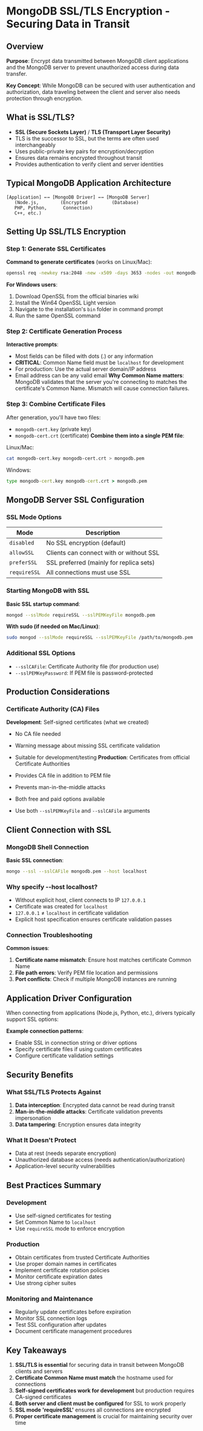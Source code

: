 # MongoDB SSL/TLS Encryption - Securing Data in Transit

## Overview

**Purpose**: Encrypt data transmitted between MongoDB client applications and the MongoDB server to prevent unauthorized access during data transfer.

**Key Concept**: While MongoDB can be secured with user authentication and authorization, data traveling between the client and server also needs protection through encryption.

## What is SSL/TLS?

- **SSL (Secure Sockets Layer)** / **TLS (Transport Layer Security)**
- TLS is the successor to SSL, but the terms are often used interchangeably
- Uses public-private key pairs for encryption/decryption
- Ensures data remains encrypted throughout transit
- Provides authentication to verify client and server identities

## Typical MongoDB Application Architecture

```
[Application] ←→ [MongoDB Driver] ←→ [MongoDB Server]
   (Node.js,        (Encrypted         (Database)
   PHP, Python,      Connection)
   C++, etc.)
```

## Setting Up SSL/TLS Encryption

### Step 1: Generate SSL Certificates

**Command to generate certificates** (works on Linux/Mac):

```bash
openssl req -newkey rsa:2048 -new -x509 -days 3653 -nodes -out mongodb-cert.crt -keyout mongodb-cert.key
```

**For Windows users**:

1.  Download OpenSSL from the official binaries wiki
2.  Install the Win64 OpenSSL Light version
3.  Navigate to the installation's `bin` folder in command prompt
4.  Run the same OpenSSL command

### Step 2: Certificate Generation Process

**Interactive prompts**:

- Most fields can be filled with dots (.) or any information
- **CRITICAL**: Common Name field must be `localhost` for development
- For production: Use the actual server domain/IP address
- Email address can be any valid email
  **Why Common Name matters**: MongoDB validates that the server you're connecting to matches the certificate's Common Name. Mismatch will cause connection failures.

### Step 3: Combine Certificate Files

After generation, you'll have two files:

- `mongodb-cert.key` (private key)
- `mongodb-cert.crt` (certificate)
  **Combine them into a single PEM file**:

Linux/Mac:

```bash
cat mongodb-cert.key mongodb-cert.crt > mongodb.pem
```

Windows:

```cmd
type mongodb-cert.key mongodb-cert.crt > mongodb.pem
```

## MongoDB Server SSL Configuration

### SSL Mode Options

| Mode         | Description                             |
| ------------ | --------------------------------------- |
| `disabled`   | No SSL encryption (default)             |
| `allowSSL`   | Clients can connect with or without SSL |
| `preferSSL`  | SSL preferred (mainly for replica sets) |
| `requireSSL` | All connections must use SSL            |

### Starting MongoDB with SSL

**Basic SSL startup command**:

```bash
mongod --sslMode requireSSL --sslPEMKeyFile mongodb.pem
```

**With sudo (if needed on Mac/Linux)**:

```bash
sudo mongod --sslMode requireSSL --sslPEMKeyFile /path/to/mongodb.pem
```

### Additional SSL Options

- `--sslCAFile`: Certificate Authority file (for production use)
- `--sslPEMKeyPassword`: If PEM file is password-protected

## Production Considerations

### Certificate Authority (CA) Files

**Development**: Self-signed certificates (what we created)

- No CA file needed
- Warning message about missing SSL certificate validation
- Suitable for development/testing
  **Production**: Certificates from official Certificate Authorities

- Provides CA file in addition to PEM file
- Prevents man-in-the-middle attacks
- Both free and paid options available
- Use both `--sslPEMKeyFile` and `--sslCAFile` arguments

## Client Connection with SSL

### MongoDB Shell Connection

**Basic SSL connection**:

```bash
mongo --ssl --sslCAFile mongodb.pem --host localhost
```

### Why specify --host localhost?

- Without explicit host, client connects to IP `127.0.0.1`
- Certificate was created for `localhost`
- `127.0.0.1` ≠ `localhost` in certificate validation
- Explicit host specification ensures certificate validation passes

### Connection Troubleshooting

**Common issues**:

1.  **Certificate name mismatch**: Ensure host matches certificate Common Name
2.  **File path errors**: Verify PEM file location and permissions
3.  **Port conflicts**: Check if multiple MongoDB instances are running

## Application Driver Configuration

When connecting from applications (Node.js, Python, etc.), drivers typically support SSL options:

**Example connection patterns**:

- Enable SSL in connection string or driver options
- Specify certificate files if using custom certificates
- Configure certificate validation settings

## Security Benefits

### What SSL/TLS Protects Against

1.  **Data interception**: Encrypted data cannot be read during transit
2.  **Man-in-the-middle attacks**: Certificate validation prevents impersonation
3.  **Data tampering**: Encryption ensures data integrity

### What It Doesn't Protect

- Data at rest (needs separate encryption)
- Unauthorized database access (needs authentication/authorization)
- Application-level security vulnerabilities

## Best Practices Summary

### Development

- Use self-signed certificates for testing
- Set Common Name to `localhost`
- Use `requireSSL` mode to enforce encryption

### Production

- Obtain certificates from trusted Certificate Authorities
- Use proper domain names in certificates
- Implement certificate rotation policies
- Monitor certificate expiration dates
- Use strong cipher suites

### Monitoring and Maintenance

- Regularly update certificates before expiration
- Monitor SSL connection logs
- Test SSL configuration after updates
- Document certificate management procedures

## Key Takeaways

1.  **SSL/TLS is essential** for securing data in transit between MongoDB clients and servers
2.  **Certificate Common Name must match** the hostname used for connections
3.  **Self-signed certificates work for development** but production requires CA-signed certificates
4.  **Both server and client must be configured** for SSL to work properly
5.  **SSL mode 'requireSSL'** ensures all connections are encrypted
6.  **Proper certificate management** is crucial for maintaining security over time
